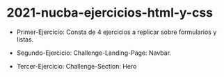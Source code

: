 # 2021-nucba-ejercicios-html-y-css

- Primer-Ejercicio:
Consta de 4 ejercicios a replicar sobre formularios y listas.

- Segundo-Ejercicio:
Challenge-Landing-Page: Navbar.

- Tercer-Ejercicio:
Challenge-Section: Hero
